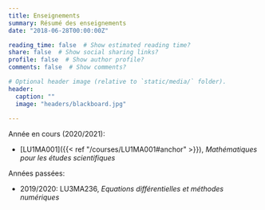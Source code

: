 ```yaml
---
title: Enseignements
summary: Résumé des enseignements
date: "2018-06-28T00:00:00Z"

reading_time: false  # Show estimated reading time?
share: false  # Show social sharing links?
profile: false  # Show author profile?
comments: false  # Show comments?

# Optional header image (relative to `static/media/` folder).
header:
  caption: ""
  image: "headers/blackboard.jpg"
  
---
```


Année en cours (2020/2021):
* [LU1MA001]({{< ref "/courses/LU1MA001#anchor" >}}), *Mathématiques pour les études scientifiques*

Années passées:
* 2019/2020: LU3MA236, *Equations différentielles et méthodes numériques*

